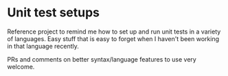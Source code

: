 # Unit test setups

Reference project to remind me how to set up and run unit tests in a variety of
languages. Easy stuff that is easy to forget when I haven't been working in that
language recently.

PRs and comments on better syntax/language features to use very welcome.
